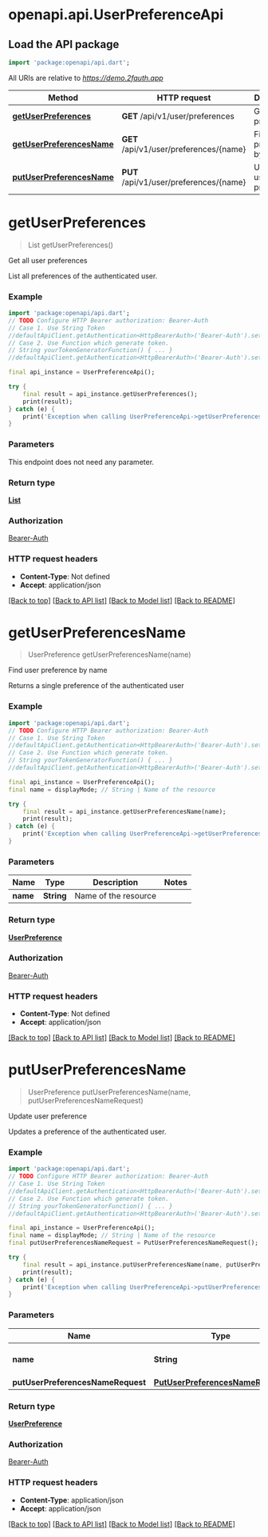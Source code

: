 # openapi.api.UserPreferenceApi

## Load the API package
```dart
import 'package:openapi/api.dart';
```

All URIs are relative to *https://demo.2fauth.app*

Method | HTTP request | Description
------------- | ------------- | -------------
[**getUserPreferences**](UserPreferenceApi.md#getuserpreferences) | **GET** /api/v1/user/preferences | Get all user preferences
[**getUserPreferencesName**](UserPreferenceApi.md#getuserpreferencesname) | **GET** /api/v1/user/preferences/{name} | Find user preference by name
[**putUserPreferencesName**](UserPreferenceApi.md#putuserpreferencesname) | **PUT** /api/v1/user/preferences/{name} | Update user preference


# **getUserPreferences**
> List<UserPreference> getUserPreferences()

Get all user preferences

List all preferences of the authenticated user.

### Example
```dart
import 'package:openapi/api.dart';
// TODO Configure HTTP Bearer authorization: Bearer-Auth
// Case 1. Use String Token
//defaultApiClient.getAuthentication<HttpBearerAuth>('Bearer-Auth').setAccessToken('YOUR_ACCESS_TOKEN');
// Case 2. Use Function which generate token.
// String yourTokenGeneratorFunction() { ... }
//defaultApiClient.getAuthentication<HttpBearerAuth>('Bearer-Auth').setAccessToken(yourTokenGeneratorFunction);

final api_instance = UserPreferenceApi();

try {
    final result = api_instance.getUserPreferences();
    print(result);
} catch (e) {
    print('Exception when calling UserPreferenceApi->getUserPreferences: $e\n');
}
```

### Parameters
This endpoint does not need any parameter.

### Return type

[**List<UserPreference>**](UserPreference.md)

### Authorization

[Bearer-Auth](../README.md#Bearer-Auth)

### HTTP request headers

 - **Content-Type**: Not defined
 - **Accept**: application/json

[[Back to top]](#) [[Back to API list]](../README.md#documentation-for-api-endpoints) [[Back to Model list]](../README.md#documentation-for-models) [[Back to README]](../README.md)

# **getUserPreferencesName**
> UserPreference getUserPreferencesName(name)

Find user preference by name

Returns a single preference of the authenticated user

### Example
```dart
import 'package:openapi/api.dart';
// TODO Configure HTTP Bearer authorization: Bearer-Auth
// Case 1. Use String Token
//defaultApiClient.getAuthentication<HttpBearerAuth>('Bearer-Auth').setAccessToken('YOUR_ACCESS_TOKEN');
// Case 2. Use Function which generate token.
// String yourTokenGeneratorFunction() { ... }
//defaultApiClient.getAuthentication<HttpBearerAuth>('Bearer-Auth').setAccessToken(yourTokenGeneratorFunction);

final api_instance = UserPreferenceApi();
final name = displayMode; // String | Name of the resource

try {
    final result = api_instance.getUserPreferencesName(name);
    print(result);
} catch (e) {
    print('Exception when calling UserPreferenceApi->getUserPreferencesName: $e\n');
}
```

### Parameters

Name | Type | Description  | Notes
------------- | ------------- | ------------- | -------------
 **name** | **String**| Name of the resource | 

### Return type

[**UserPreference**](UserPreference.md)

### Authorization

[Bearer-Auth](../README.md#Bearer-Auth)

### HTTP request headers

 - **Content-Type**: Not defined
 - **Accept**: application/json

[[Back to top]](#) [[Back to API list]](../README.md#documentation-for-api-endpoints) [[Back to Model list]](../README.md#documentation-for-models) [[Back to README]](../README.md)

# **putUserPreferencesName**
> UserPreference putUserPreferencesName(name, putUserPreferencesNameRequest)

Update user preference

Updates a preference of the authenticated user.

### Example
```dart
import 'package:openapi/api.dart';
// TODO Configure HTTP Bearer authorization: Bearer-Auth
// Case 1. Use String Token
//defaultApiClient.getAuthentication<HttpBearerAuth>('Bearer-Auth').setAccessToken('YOUR_ACCESS_TOKEN');
// Case 2. Use Function which generate token.
// String yourTokenGeneratorFunction() { ... }
//defaultApiClient.getAuthentication<HttpBearerAuth>('Bearer-Auth').setAccessToken(yourTokenGeneratorFunction);

final api_instance = UserPreferenceApi();
final name = displayMode; // String | Name of the resource
final putUserPreferencesNameRequest = PutUserPreferencesNameRequest(); // PutUserPreferencesNameRequest | 

try {
    final result = api_instance.putUserPreferencesName(name, putUserPreferencesNameRequest);
    print(result);
} catch (e) {
    print('Exception when calling UserPreferenceApi->putUserPreferencesName: $e\n');
}
```

### Parameters

Name | Type | Description  | Notes
------------- | ------------- | ------------- | -------------
 **name** | **String**| Name of the resource | 
 **putUserPreferencesNameRequest** | [**PutUserPreferencesNameRequest**](PutUserPreferencesNameRequest.md)|  | [optional] 

### Return type

[**UserPreference**](UserPreference.md)

### Authorization

[Bearer-Auth](../README.md#Bearer-Auth)

### HTTP request headers

 - **Content-Type**: application/json
 - **Accept**: application/json

[[Back to top]](#) [[Back to API list]](../README.md#documentation-for-api-endpoints) [[Back to Model list]](../README.md#documentation-for-models) [[Back to README]](../README.md)

